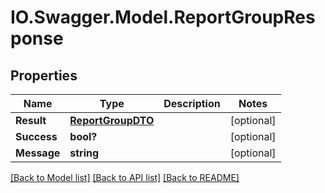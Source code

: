 # IO.Swagger.Model.ReportGroupResponse
## Properties

Name | Type | Description | Notes
------------ | ------------- | ------------- | -------------
**Result** | [**ReportGroupDTO**](ReportGroupDTO.md) |  | [optional] 
**Success** | **bool?** |  | [optional] 
**Message** | **string** |  | [optional] 

[[Back to Model list]](../README.md#documentation-for-models) [[Back to API list]](../README.md#documentation-for-api-endpoints) [[Back to README]](../README.md)

